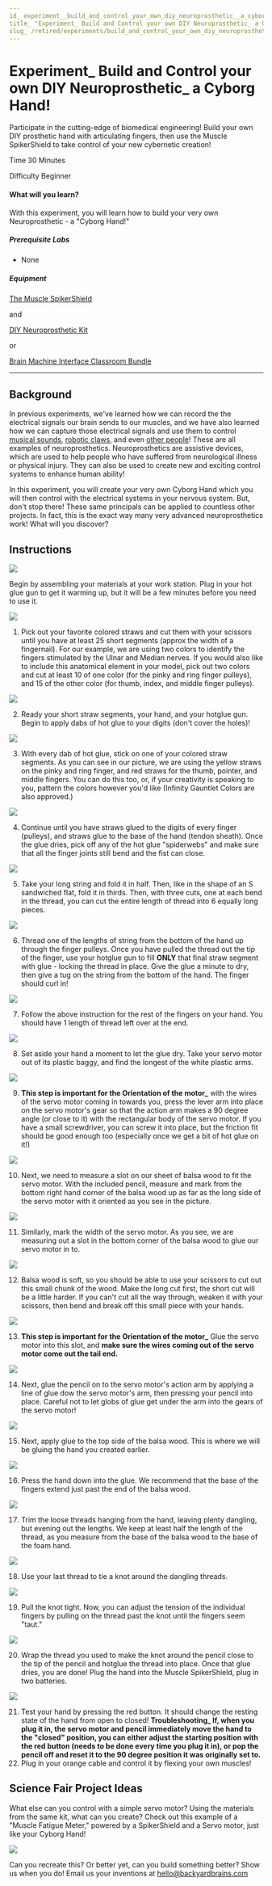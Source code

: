 ```yaml
---
id_ experiment__build_and_control_your_own_diy_neuroprosthetic__a_cyborg_hand!
title_ "Experiment_ Build and Control your own DIY Neuroprosthetic_ a Cyborg Hand!"
slug_ /retired/experiments/build_and_control_your_own_diy_neuroprosthetic__a_cyborg_hand!
---
```


# Experiment_ Build and Control your own DIY Neuroprosthetic_ a Cyborg Hand!

Participate in the cutting-edge of biomedical engineering! Build your own DIY
prosthetic hand with articulating fingers, then use the Muscle SpikerShield to
take control of your new cybernetic creation!

Time  30 Minutes

Difficulty  Beginner

#### What will you learn?

With this experiment, you will learn how to build your very own
Neuroprosthetic - a "Cyborg Hand!"

##### Prerequisite Labs

  * None

##### Equipment

[The Muscle SpikerShield](/products/muscleSpikershieldBundle)

and

[DIY Neuroprosthetic Kit](/products/DIYHand)

or

[Brain Machine Interface Classroom
Bundle](/products/brainmachineinterfaceclassroombundle)

* * *

## Background

In previous experiments, we've learned how we can record the the electrical
signals our brain sends to our muscles, and we have also learned how we can
capture those electrical signals and use them to control [musical
sounds](music), [robotic claws](MuscleSpikerShield_GripperHand), and even
[other people](humanhumaninterface)! These are all examples of
neuroprosthetics. Neuroprosthetics are assistive devices, which are used to
help people who have suffered from neurological illness or physical injury.
They can also be used to create new and exciting control systems to enhance
human ability!

In this experiment, you will create your very own Cyborg Hand which you will
then control with the electrical systems in your nervous system. But, don't
stop there! These same principals can be applied to countless other projects.
In fact, this is the exact way many very advanced neuroprosthetics work! What
will you discover?

## Instructions

[ ![](./img/DIYHand01.jpg)](img/DIYHand01.jpg)

Begin by assembling your materials at your work station. Plug in your hot glue
gun to get it warming up, but it will be a few minutes before you need to use
it.

[ ![](./img/DIYHand02.jpg)](img/DIYHand02.jpg)

  1. Pick out your favorite colored straws and cut them with your scissors until you have at least 25 short segments (approx the width of a fingernail). For our example, we are using two colors to identify the fingers stimulated by the Ulnar and Median nerves. If you would also like to include this anatomical element in your model, pick out two colors and cut at least 10 of one color (for the pinky and ring finger pulleys), and 15 of the other color (for thumb, index, and middle finger pulleys).

[ ![](./img/DIYHand03.jpg)](img/DIYHand03.jpg)

  2. Ready your short straw segments, your hand, and your hotglue gun. Begin to apply dabs of hot glue to your digits (don't cover the holes)! 

[ ![](./img/DIYHand04.jpg)](img/DIYHand04.jpg)

  3. With every dab of hot glue, stick on one of your colored straw segments. As you can see in our picture, we are using the yellow straws on the pinky and ring finger, and red straws for the thumb, pointer, and middle fingers. You can do this too, or, if your creativity is speaking to you, pattern the colors however you'd like (Infinity Gauntlet Colors are also approved.) 

[ ![](./img/DIYHand05.jpg)](img/DIYHand05.jpg)

  4. Continue until you have straws glued to the digits of every finger (pulleys), and straws glue to the base of the hand (tendon sheath). Once the glue dries, pick off any of the hot glue "spiderwebs" and make sure that all the finger joints still bend and the fist can close. 

[ ![](./img/DIYHand06.jpg)](img/DIYHand06.jpg)

  5. Take your long string and fold it in half. Then, like in the shape of an S sandwiched flat, fold it in thirds. Then, with three cuts, one at each bend in the thread, you can cut the entire length of thread into 6 equally long pieces. 

[ ![](./img/DIYHand07.jpg)](img/DIYHand07.jpg)

  6. Thread one of the lengths of string from the bottom of the hand up through the finger pulleys. Once you have pulled the thread out the tip of the finger, use your hotglue gun to fill **ONLY** that final straw segment with glue - locking the thread in place. Give the glue a minute to dry, then give a tug on the string from the bottom of the hand. The finger should curl in! 

[ ![](./img/DIYHand08.jpg)](img/DIYHand08.jpg)

  7. Follow the above instruction for the rest of the fingers on your hand. You should have 1 length of thread left over at the end.

[ ![](./img/DIYHand09.jpg)](img/DIYHand09.jpg)

  8. Set aside your hand a moment to let the glue dry. Take your servo motor out of its plastic baggy, and find the longest of the white plastic arms. 

[ ![](./img/DIYHand10.jpg)](img/DIYHand10.jpg)

  9. **This step is important for the Orientation of the motor_** with the wires of the servo motor coming in towards you, press the lever arm into place on the servo motor's gear so that the action arm makes a 90 degree angle (or close to it) with the rectangular body of the servo motor. If you have a small screwdriver, you can screw it into place, but the friction fit should be good enough too (especially once we get a bit of hot glue on it!) 

[ ![](./img/DIYHand11.jpg)](img/DIYHand11.jpg)

  10. Next, we need to measure a slot on our sheet of balsa wood to fit the servo motor. With the included pencil, measure and mark from the bottom right hand corner of the balsa wood up as far as the long side of the servo motor with it oriented as you see in the picture. 

[ ![](./img/DIYHand12.jpg)](img/DIYHand12.jpg)

  11. Similarly, mark the width of the servo motor. As you see, we are measuring out a slot in the bottom corner of the balsa wood to glue our servo motor in to. 

[ ![](./img/DIYHand13.jpg)](img/DIYHand13.jpg)

  12. Balsa wood is soft, so you should be able to use your scissors to cut out this small chunk of the wood. Make the long cut first, the short cut will be a little harder. If you can't cut all the way through, weaken it with your scissors, then bend and break off this small piece with your hands. 

[ ![](./img/DIYHand14.jpg)](img/DIYHand14.jpg)

  13. **This step is important for the Orientation of the motor_** Glue the servo motor into this slot, and **make sure the wires coming out of the servo motor come out the tail end.**

[ ![](./img/DIYHand15.jpg)](img/DIYHand15.jpg)

  14. Next, glue the pencil on to the servo motor's action arm by applying a line of glue dow the servo motor's arm, then pressing your pencil into place. Careful not to let globs of glue get under the arm into the gears of the servo motor! 

[ ![](./img/DIYHand16.jpg)](img/DIYHand16.jpg)

  15. Next, apply glue to the top side of the balsa wood. This is where we will be gluing the hand you created earlier. 

[ ![](./img/DIYHand17.jpg)](img/DIYHand17.jpg)

  16. Press the hand down into the glue. We recommend that the base of the fingers extend just past the end of the balsa wood. 

[ ![](./img/DIYHand18.jpg)](img/DIYHand18.jpg)

  17. Trim the loose threads hanging from the hand, leaving plenty dangling, but evening out the lengths. We keep at least half the length of the thread, as you measure from the base of the balsa wood to the base of the foam hand. 

[ ![](./img/DIYHand19.jpg)](img/DIYHand19.jpg)

  18. Use your last thread to tie a knot around the dangling threads. 

[ ![](./img/DIYHand20.jpg)](img/DIYHand20.jpg)

  19. Pull the knot tight. Now, you can adjust the tension of the individual fingers by pulling on the thread past the knot until the fingers seem "taut." 

[ ![](./img/DIYHand23.jpg)](img/DIYHand23.jpg)

  20. Wrap the thread you used to make the knot around the pencil close to the tip of the pencil and hotglue the thread into place. Once that glue dries, you are done! Plug the hand into the Muscle SpikerShield, plug in two batteries. 

[ ![](./img/DIYHand24.jpg)](img/DIYHand24.jpg)

  21. Test your hand by pressing the red button. It should change the resting state of the hand from open to closed! **Troubleshooting_ If, when you plug it in, the servo motor and pencil immediately move the hand to the "closed" position, you can either adjust the starting position with the red button (needs to be done every time you plug it in), or pop the pencil off and reset it to the 90 degree position it was originally set to.**
  22. Plug in your orange cable and control it by flexing your own muscles! 

## Science Fair Project Ideas

What else can you control with a simple servo motor? Using the materials from
the same kit, what can you create? Check out this example of a "Muscle Fatigue
Meter," powered by a SpikerShield and a Servo motor, just like your Cyborg
Hand!

[ ![](./img/DIYHand25.jpg)](img/DIYHand25.jpg)

Can you recreate this? Or better yet, can you build something better? Show us
when you do! Email us your inventions at
[hello@backyardbrains.com](mailto_hello@backyardbrains.com)